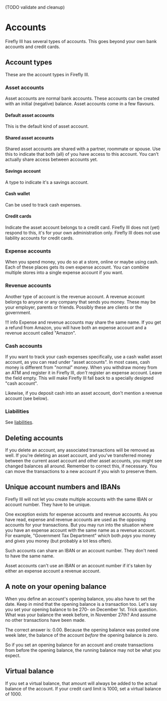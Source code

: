 (TODO validate and cleanup)


# Accounts

Firefly III has several types of accounts. This goes beyond your own bank accounts and credit cards.

## Account types

These are the account types in Firefly III.

### Asset accounts

Asset accounts are normal bank accounts. These accounts can be created with an initial (negative) balance. Asset accounts come in a few flavours.

#### Default asset accounts

This is the default kind of asset account.

#### Shared asset accounts

Shared asset accounts are shared with a partner, roommate or spouse. Use this to indicate that both (all) of you have access to this account. You can't actually share access between accounts yet.

#### Savings account

A type to indicate it's a savings account.

#### Cash wallet

Can be used to track cash expenses.

#### Credit cards

Indicate the asset account belongs to a credit card. Firefly III does not (yet) respond to this, it's for your own administration only. Firefly III does not use liability accounts for credit cards.

### Expense accounts

When you spend money, you do so at a store, online or maybe using cash. Each of these places gets its own expense account. You can combine multiple stores into a single expense account if you want.

### Revenue accounts

Another type of account is the revenue account. A revenue account belongs to anyone or any company that sends you money. These may be your employer, parents or friends. Possibly these are clients or the government.

!!! info
Expense and revenue accounts may share the same name. If you get a refund from Amazon, you will have both an expense account and a revenue account called "Amazon".

### Cash accounts

If you want to track your cash expenses specifically, use a cash wallet asset account, as you can read under "asset accounts". In most cases, cash money is different from "normal" money. When you withdraw money from an ATM and register it in Firefly III, _don't_ register an expense account. Leave the field empty. This will make Firefly III fall back to a specially designed "cash account".

Likewise, if you deposit cash into an asset account, don't mention a revenue account (see below).

### Liabilities

See [liabilities](liabilities.md).

## Deleting accounts

If you delete an account, any associated transactions will be removed as well. If you're deleting an asset account, and you've transferred money between the current asset account and other asset accounts, you might see changed balances all around. Remember to correct this, if necessary. You can move the transactions to a new account if you wish to preserve them.

## Unique account numbers and IBANs

Firefly III will not let you create multiple accounts with the same IBAN or account number. They have to be unique.

One exception exists for expense accounts and revenue accounts. As you have read, expense and revenue accounts are used as the opposing accounts for your transactions. But you may run into the situation where you have an expense account with the same name as a revenue account. For example, "Government Tax Department" which both *pays* you money and *gives* you money (but probably a lot less often).

Such accounts can share an IBAN or an account number. They don't need to have the same name.

Asset accounts can't use an IBAN or an account number if it's taken by either an expense account a revenue account.

## A note on your opening balance

When you define an account's opening balance, you also have to set the date. Keep in mind that the opening balance is a transaction too. Let's say you set your opening balance to be 270- on December 1st. Trick question. What was your balance the week before, in November 27th? And assume no other transactions have been made.

The correct answer is: 0.00. Because the opening balance was posted one week later, the balance of the account _before_ the opening balance is zero.

So if you set an opening balance for an account and create transactions from before the opening balance, the running balance may not be what you expect.

## Virtual balance

If you set a virtual balance, that amount will always be added to the actual balance of the account. If your credit card limit is 1000, set a virtual balance of 1000.
